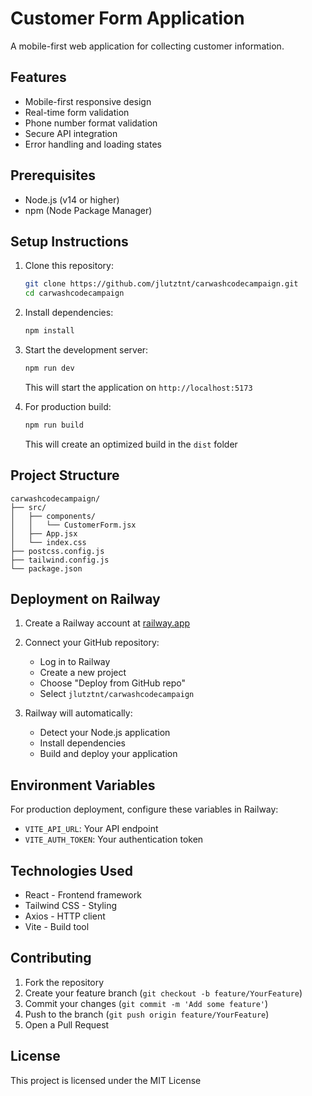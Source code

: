 # Customer Form Application

A mobile-first web application for collecting customer information.

## Features
- Mobile-first responsive design
- Real-time form validation
- Phone number format validation
- Secure API integration
- Error handling and loading states

## Prerequisites
- Node.js (v14 or higher)
- npm (Node Package Manager)

## Setup Instructions

1. Clone this repository:
   ```bash
   git clone https://github.com/jlutztnt/carwashcodecampaign.git
   cd carwashcodecampaign
   ```

2. Install dependencies:
   ```bash
   npm install
   ```

3. Start the development server:
   ```bash
   npm run dev
   ```
   This will start the application on `http://localhost:5173`

4. For production build:
   ```bash
   npm run build
   ```
   This will create an optimized build in the `dist` folder

## Project Structure
```
carwashcodecampaign/
├── src/
│   ├── components/
│   │   └── CustomerForm.jsx
│   ├── App.jsx
│   └── index.css
├── postcss.config.js
├── tailwind.config.js
└── package.json
```

## Deployment on Railway

1. Create a Railway account at [railway.app](https://railway.app)

2. Connect your GitHub repository:
   - Log in to Railway
   - Create a new project
   - Choose "Deploy from GitHub repo"
   - Select `jlutztnt/carwashcodecampaign`

3. Railway will automatically:
   - Detect your Node.js application
   - Install dependencies
   - Build and deploy your application

## Environment Variables
For production deployment, configure these variables in Railway:
- `VITE_API_URL`: Your API endpoint
- `VITE_AUTH_TOKEN`: Your authentication token

## Technologies Used
- React - Frontend framework
- Tailwind CSS - Styling
- Axios - HTTP client
- Vite - Build tool

## Contributing
1. Fork the repository
2. Create your feature branch (`git checkout -b feature/YourFeature`)
3. Commit your changes (`git commit -m 'Add some feature'`)
4. Push to the branch (`git push origin feature/YourFeature`)
5. Open a Pull Request

## License
This project is licensed under the MIT License 